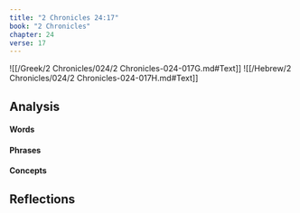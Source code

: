 ```yaml
---
title: "2 Chronicles 24:17"
book: "2 Chronicles"
chapter: 24
verse: 17
---
```

![[/Greek/2 Chronicles/024/2 Chronicles-024-017G.md#Text]]
![[/Hebrew/2 Chronicles/024/2 Chronicles-024-017H.md#Text]]

## Analysis

#### Words

#### Phrases

#### Concepts

## Reflections
